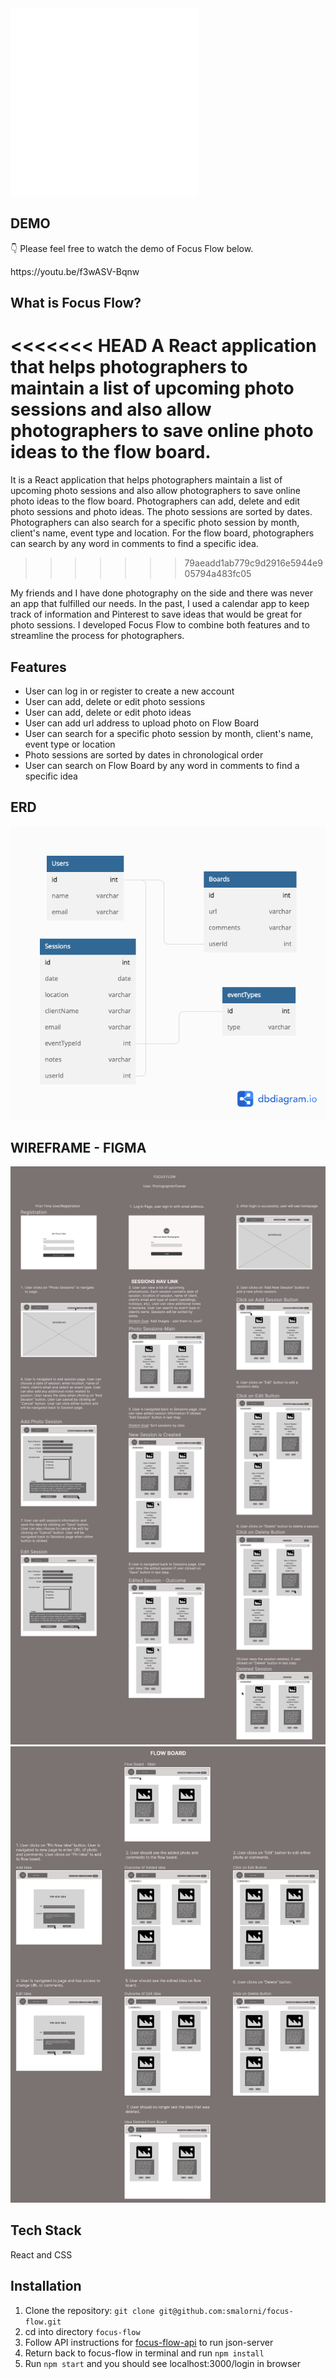 <img src="/public/Images/Focus-Flow-Logo.PNG" width="300" height="300"/>

## DEMO
👇 Please feel free to watch the demo of Focus Flow below.
<p>https://youtu.be/f3wASV-Bqnw</p>

## What is Focus Flow?

<<<<<<< HEAD
A React application that helps photographers to maintain a list of upcoming photo sessions and also allow photographers to save online photo ideas to the flow board.
=======
It is a React application that helps photographers maintain a list of upcoming photo sessions and also allow photographers to save online photo ideas to the flow board. Photographers can add, delete and edit photo sessions and photo ideas. The photo sessions are sorted by dates. Photographers can also search for a specific photo session by month, client's name, event type and location. For the flow board, photographers can search by any word in comments to find a specific idea. 
>>>>>>> 79aeadd1ab779c9d2916e5944e905794a483fc05

My friends and I have done photography on the side and there was never an app that fulfilled our needs. In the past, I used a calendar app to keep track of information and Pinterest to save ideas that would be great for photo sessions. I developed Focus Flow to combine both features and to streamline the process for photographers.

## Features

* User can log in or register to create a new account
* User can add, delete or edit photo sessions
* User can add, delete or edit photo ideas
* User can add url address to upload photo on Flow Board
* User can search for a specific photo session by month, client's name, event type or location
* Photo sessions are sorted by dates in chronological order
* User can search on Flow Board by any word in comments to find a specific idea

## ERD
![ERD](/public/Images/ERD-Focus-Flow.png)

## WIREFRAME - FIGMA
![WireFrame - Sessions](/public/Images/Sessions%20-%20Wireframe.png)
![Wireframe - Flow Board](/public/Images/Flow%20Board%20Wireframe.png)

## Tech Stack 
React and CSS

## Installation 
1. Clone the repository: `git clone git@github.com:smalorni/focus-flow.git`
2. cd into directory `focus-flow`
3. Follow API instructions for <a href="https://github.com/smalorni/focus-flow-api" target="_blank">focus-flow-api</a> to run json-server
4. Return back to focus-flow in terminal and run `npm install`
5. Run `npm start` and you should see localhost:3000/login in browser
